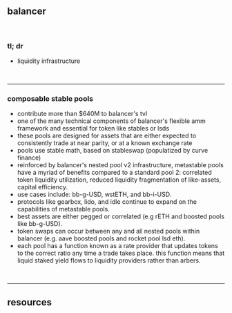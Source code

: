 ## balancer

<br>

### tl; dr

* liquidity infrastructure

<br>

---


### composable stable pools

* contribute more than $640M to balancer's tvl
* one of the many technical components of balancer's flexible amm framework and essential for token like stables or lsds
* these pools are designed for assets that are either expected to consistently trade at near parity, or at a known exchange rate
* pools use stable math, based on stableswap (populatized by curve finance)
* reinforced by balancer's nested pool v2 infrastructure, metastable pools have a myriad of benefits compared to a standard pool 2: correlated token liquidity utilization, reduced liquidity fragmentation of like-assets, capital efficiency.
* use cases include: bb-g-USD, wstETH, and bb-i-USD.
* protocols like gearbox, lido, and idle continue to expand on the capabilities of metastable pools.
* best assets are either pegged or correlated (e.g rETH and boosted pools like bb-g-USD).
* token swaps can occur between any and all nested pools within balancer (e.g. aave boosted pools and rocket pool lsd eth).
* each pool has a function known as a rate provider that updates tokens to the correct ratio any time a trade takes place. this function means that liquid staked yield flows to liquidity providers rather than arbers.

<br>

---

## resources
